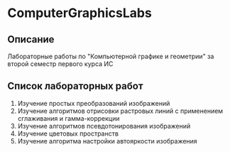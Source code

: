 # ComputerGraphicsLabs
## Описание
Лабораторные работы по "Компьютерной графике и геометрии" за второй семестр первого курса ИС
## Список лабораторных работ
1) Изучение простых преобразований изображений
2) Изучение алгоритмов отрисовки растровых линий с применением сглаживания и гамма-коррекции
3) Изучение алгоритмов псевдотонирования изображений
4) Изучение цветовых пространств
5) Изучение алгоритма настройки автояркости изображения
